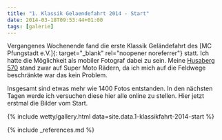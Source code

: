 ```yaml
---
title: "1. Klassik Gelaendefahrt 2014 - Start"
date: 2014-03-18T09:53:44+01:00
tags: [galerie]
---
```

Vergangenes Wochenende fand die erste Klassik Geländefahrt des [MC Pfungstadt e.V.]{: target="_blank" rel="noopener noreferrer"} statt. Ich hatte die Möglichkeit als mobiler Fotograf dabei zu sein. Meine [Husaberg 570](/garage/husaberg_fe_570_supermoto_bj_2009/) stand zwar auf Super Moto Rädern, da ich mich auf die Feldwege beschränkte war das kein Problem.

Insgesamt sind etwas mehr wie 1400 Fotos entstanden. In den nächsten Tagen werde ich versuchen diese hier alle online zu stellen. Hier jetzt erstmal die Bilder vom Start.

<!--more-->

{% include wetty/gallery.html data=site.data.1-klassikfahrt-2014-start %}

{% include _references.md %}
